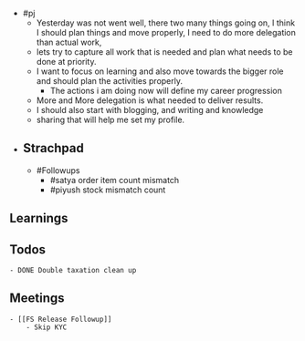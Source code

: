 - #pj
	- Yesterday was not went well, there two many things going on, I think I should plan things  and move properly, I need to do more delegation than actual work,
	- lets try to capture all work that is needed and plan what needs to be done at priority.
	- I want to focus on learning and also move towards the bigger role and should plan the activities properly.
		- The actions i am doing now will define my career progression
	- More and More delegation is what needed to deliver results.
	- I should also start with blogging, and writing and knowledge
	- sharing that will help me set my profile.
- ## Strachpad
	- #Followups
		- #satya order item count mismatch
		- #piyush stock mismatch count
## Learnings
## Todos
	- DONE Double taxation clean up
## Meetings
	- [[FS Release Followup]]
		- Skip KYC